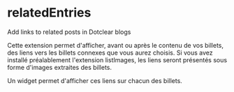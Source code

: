 # relatedEntries
Add links to related posts in Dotclear blogs 

Cette extension permet d'afficher, avant ou après le contenu de vos billets, des liens vers les billets connexes que vous aurez choisis. Si vous avez installé préalablement l'extension listImages, les liens seront présentés sous forme d'images extraites des billets.

Un widget permet d'afficher ces liens sur chacun des billets.
